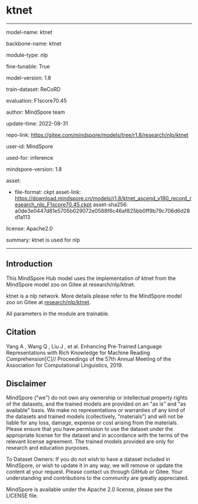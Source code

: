 # ktnet

---

model-name: ktnet

backbone-name: ktnet

module-type: nlp

fine-tunable: True

model-version: 1.8

train-dataset: ReCoRD

evaluation: F1score70.45

author: MindSpore team

update-time: 2022-08-31

repo-link: <https://gitee.com/mindspore/models/tree/r1.8/research/nlp/ktnet>

user-id: MindSpore

used-for: inference

mindspore-version: 1.8

asset:

-
    file-format: ckpt
    asset-link: <https://download.mindspore.cn/models/r1.8/ktnet_ascend_v180_record_research_nlp_F1score70.45.ckpt>
    asset-sha256: a0de3e0447d81e5705b029072e0588f6c46af825bb0ff9b79c706d6d28d1a113

license: Apache2.0

summary: ktnet is used for nlp

---

## Introduction

This MindSpore Hub model uses the implementation of ktnet from the MindSpore model zoo on Gitee at research/nlp/ktnet.

ktnet is a nlp network. More details please refer to the MindSpore model zoo on Gitee at [research/nlp/ktnet](https://gitee.com/mindspore/models/blob/r1.8/research/nlp/ktnet/README.md).

All parameters in the module are trainable.

## Citation

Yang A ,  Wang Q ,  Liu J , et al. Enhancing Pre-Trained Language Representations with Rich Knowledge for Machine Reading Comprehension[C]// Proceedings of the 57th Annual Meeting of the Association for Computational Linguistics, 2019.

## Disclaimer

MindSpore ("we") do not own any ownership or intellectual property rights of the datasets, and the trained models are provided on an "as is" and "as available" basis. We make no representations or warranties of any kind of the datasets and trained models (collectively, “materials”) and will not be liable for any loss, damage, expense or cost arising from the materials. Please ensure that you have permission to use the dataset under the appropriate license for the dataset and in accordance with the terms of the relevant license agreement. The trained models provided are only for research and education purposes.

To Dataset Owners: If you do not wish to have a dataset included in MindSpore, or wish to update it in any way, we will remove or update the content at your request. Please contact us through GitHub or Gitee. Your understanding and contributions to the community are greatly appreciated.

MindSpore is available under the Apache 2.0 license, please see the LICENSE file.

